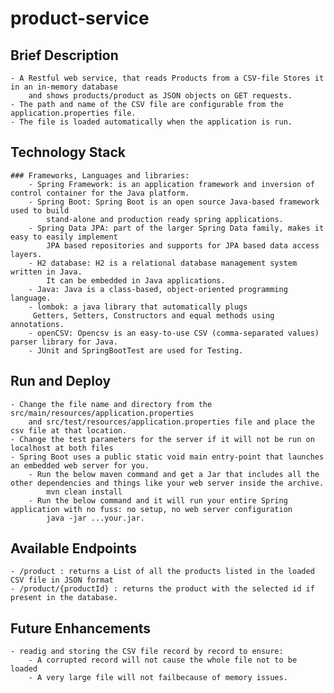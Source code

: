 # product-service

## Brief Description
    - A Restful web service, that reads Products from a CSV-file Stores it in an in-memory database 
        and shows products/product as JSON objects on GET requests. 
    - The path and name of the CSV file are configurable from the application.properties file.
    - The file is loaded automatically when the application is run.

## Technology Stack
    ### Frameworks, Languages and libraries:
        - Spring Framework: is an application framework and inversion of control container for the Java platform.
        - Spring Boot: Spring Boot is an open source Java-based framework used to build 
            stand-alone and production ready spring applications. 
        - Spring Data JPA: part of the larger Spring Data family, makes it easy to easily implement 
            JPA based repositories and supports for JPA based data access layers.
        - H2 database: H2 is a relational database management system written in Java. 
            It can be embedded in Java applications.
        - Java: Java is a class-based, object-oriented programming language.
        - lombok: a java library that automatically plugs 
         Getters, Setters, Constructors and equal methods using annotations.
        - openCSV: Opencsv is an easy-to-use CSV (comma-separated values) parser library for Java.
        - JUnit and SpringBootTest are used for Testing.
    
## Run and Deploy
    - Change the file name and directory from the src/main/resources/application.properties 
        and src/test/resources/application.properties file and place the csv file at that location.
    - Change the test parameters for the server if it will not be run on  localhost at both files
    - Spring Boot uses a public static void main entry-point that launches an embedded web server for you.
        - Run the below maven command and get a Jar that includes all the other dependencies and things like your web server inside the archive.
            mvn clean install
        - Run the below command and it will run your entire Spring application with no fuss: no setup, no web server configuration
            java -jar ...your.jar.
     

## Available Endpoints
    - /product : returns a List of all the products listed in the loaded CSV file in JSON format
    - /product/{productId} : returns the product with the selected id if present in the database.
    
## Future Enhancements
    - readig and storing the CSV file record by record to ensure:
        - A corrupted record will not cause the whole file not to be loaded
        - A very large file will not failbecause of memory issues.